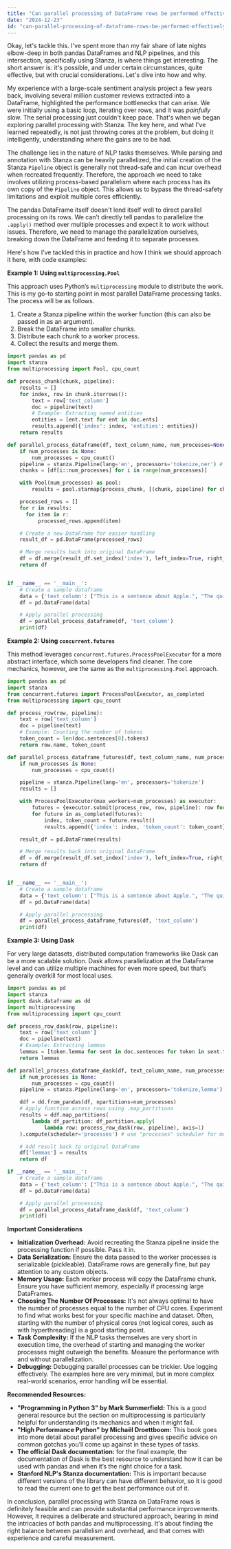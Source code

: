 ```yaml
---
title: "Can parallel processing of DataFrame rows be performed effectively with Stanford NLP's Stanza?"
date: "2024-12-23"
id: "can-parallel-processing-of-dataframe-rows-be-performed-effectively-with-stanford-nlps-stanza"
---
```


Okay, let's tackle this. I've spent more than my fair share of late nights elbow-deep in both pandas DataFrames and NLP pipelines, and this intersection, specifically using Stanza, is where things get interesting. The short answer is: it's possible, and under certain circumstances, quite effective, but with crucial considerations. Let's dive into how and why.

My experience with a large-scale sentiment analysis project a few years back, involving several million customer reviews extracted into a DataFrame, highlighted the performance bottlenecks that can arise. We were initially using a basic loop, iterating over rows, and it was *painfully* slow. The serial processing just couldn't keep pace. That's when we began exploring parallel processing with Stanza. The key here, and what I've learned repeatedly, is not just throwing cores at the problem, but doing it intelligently, understanding *where* the gains are to be had.

The challenge lies in the nature of NLP tasks themselves. While parsing and annotation with Stanza can be heavily parallelized, the initial creation of the Stanza `Pipeline` object is generally not thread-safe and can incur overhead when recreated frequently. Therefore, the approach we need to take involves utilizing process-based parallelism where each process has its own copy of the `Pipeline` object. This allows us to bypass the thread-safety limitations and exploit multiple cores efficiently.

The pandas DataFrame itself doesn't lend itself well to direct parallel processing on its rows. We can’t directly tell pandas to parallelize the `.apply()` method over multiple processes and expect it to work without issues. Therefore, we need to manage the parallelization ourselves, breaking down the DataFrame and feeding it to separate processes.

Here's how I’ve tackled this in practice and how I think we should approach it here, with code examples:

**Example 1: Using `multiprocessing.Pool`**

This approach uses Python’s `multiprocessing` module to distribute the work. This is my go-to starting point in most parallel DataFrame processing tasks. The process will be as follows.

1.  Create a Stanza pipeline within the worker function (this can also be passed in as an argument).
2.  Break the DataFrame into smaller chunks.
3.  Distribute each chunk to a worker process.
4.  Collect the results and merge them.

```python
import pandas as pd
import stanza
from multiprocessing import Pool, cpu_count

def process_chunk(chunk, pipeline):
    results = []
    for index, row in chunk.iterrows():
        text = row['text_column']
        doc = pipeline(text)
        # Example: Extracting named entities
        entities = [ent.text for ent in doc.ents]
        results.append({'index': index, 'entities': entities})
    return results

def parallel_process_dataframe(df, text_column_name, num_processes=None):
    if num_processes is None:
        num_processes = cpu_count()
    pipeline = stanza.Pipeline(lang='en', processors='tokenize,ner') # ensure 'ner' is in processors
    chunks = [df[i::num_processes] for i in range(num_processes)]

    with Pool(num_processes) as pool:
        results = pool.starmap(process_chunk, [(chunk, pipeline) for chunk in chunks])

    processed_rows = []
    for r in results:
      for item in r:
          processed_rows.append(item)

    # Create a new DataFrame for easier handling
    result_df = pd.DataFrame(processed_rows)

    # Merge results back into original DataFrame
    df = df.merge(result_df.set_index('index'), left_index=True, right_index=True)
    return df


if __name__ == '__main__':
    # Create a sample dataframe
    data = {'text_column': ["This is a sentence about Apple.", "The quick brown fox jumps over the lazy dog.", "Google is a technology company.", "I live in New York City."]}
    df = pd.DataFrame(data)

    # Apply parallel processing
    df = parallel_process_dataframe(df, 'text_column')
    print(df)
```

**Example 2: Using `concurrent.futures`**

This method leverages `concurrent.futures.ProcessPoolExecutor` for a more abstract interface, which some developers find cleaner. The core mechanics, however, are the same as the `multiprocessing.Pool` approach.

```python
import pandas as pd
import stanza
from concurrent.futures import ProcessPoolExecutor, as_completed
from multiprocessing import cpu_count

def process_row(row, pipeline):
    text = row['text_column']
    doc = pipeline(text)
    # Example: Counting the number of tokens
    token_count = len(doc.sentences[0].tokens)
    return row.name, token_count

def parallel_process_dataframe_futures(df, text_column_name, num_processes=None):
    if num_processes is None:
        num_processes = cpu_count()

    pipeline = stanza.Pipeline(lang='en', processors='tokenize')
    results = []

    with ProcessPoolExecutor(max_workers=num_processes) as executor:
        futures = {executor.submit(process_row, row, pipeline): row for index, row in df.iterrows()}
        for future in as_completed(futures):
            index, token_count = future.result()
            results.append({'index': index, 'token_count': token_count})

    result_df = pd.DataFrame(results)

    # Merge results back into original DataFrame
    df = df.merge(result_df.set_index('index'), left_index=True, right_index=True)
    return df


if __name__ == '__main__':
    # Create a sample dataframe
    data = {'text_column': ["This is a sentence about Apple.", "The quick brown fox jumps over the lazy dog.", "Google is a technology company.", "I live in New York City."]}
    df = pd.DataFrame(data)

    # Apply parallel processing
    df = parallel_process_dataframe_futures(df, 'text_column')
    print(df)
```

**Example 3: Using Dask**

For very large datasets, distributed computation frameworks like Dask can be a more scalable solution. Dask allows parallelization at the DataFrame level and can utilize multiple machines for even more speed, but that’s generally overkill for most local uses.

```python
import pandas as pd
import stanza
import dask.dataframe as dd
import multiprocessing
from multiprocessing import cpu_count

def process_row_dask(row, pipeline):
    text = row['text_column']
    doc = pipeline(text)
    # Example: Extracting lemmas
    lemmas = [token.lemma for sent in doc.sentences for token in sent.tokens]
    return lemmas

def parallel_process_dataframe_dask(df, text_column_name, num_processes=None):
    if num_processes is None:
        num_processes = cpu_count()
    pipeline = stanza.Pipeline(lang='en', processors='tokenize,lemma')

    ddf = dd.from_pandas(df, npartitions=num_processes)
    # Apply function across rows using .map_partitions
    results = ddf.map_partitions(
        lambda df_partition: df_partition.apply(
            lambda row: process_row_dask(row, pipeline), axis=1)
    ).compute(scheduler='processes') # use "processes" scheduler for multiprocessing

    # Add result back to original DataFrame
    df['lemmas'] = results
    return df

if __name__ == '__main__':
    # Create a sample dataframe
    data = {'text_column': ["This is a sentence about Apple.", "The quick brown fox jumps over the lazy dog.", "Google is a technology company.", "I live in New York City."]}
    df = pd.DataFrame(data)

    # Apply parallel processing
    df = parallel_process_dataframe_dask(df, 'text_column')
    print(df)
```

**Important Considerations**

*   **Initialization Overhead:** Avoid recreating the Stanza pipeline inside the processing function if possible. Pass it in.
*   **Data Serialization:** Ensure the data passed to the worker processes is serializable (pickleable). DataFrame rows are generally fine, but pay attention to any custom objects.
*   **Memory Usage:** Each worker process will copy the DataFrame chunk. Ensure you have sufficient memory, especially if processing large DataFrames.
*   **Choosing The Number Of Processes:** It's not always optimal to have the number of processes equal to the number of CPU cores. Experiment to find what works best for your specific machine and dataset. Often, starting with the number of physical cores (not logical cores, such as with hyperthreading) is a good starting point.
*   **Task Complexity:** If the NLP tasks themselves are very short in execution time, the overhead of starting and managing the worker processes might outweigh the benefits. Measure the performance with and without parallelization.
*   **Debugging:** Debugging parallel processes can be trickier. Use logging effectively. The examples here are very minimal, but in more complex real-world scenarios, error handling will be essential.

**Recommended Resources:**

*   **"Programming in Python 3" by Mark Summerfield:** This is a good general resource but the section on multiprocessing is particularly helpful for understanding its mechanics and when it might fail.
*   **"High Performance Python" by Michaël Droettboom:** This book goes into more detail about parallel processing and gives specific advice on common gotchas you’ll come up against in these types of tasks.
*   **The official Dask documentation:** for the final example, the documentation of Dask is the best resource to understand how it can be used with pandas and when it’s the right choice for a task.
*   **Stanford NLP's Stanza documentation:** This is important because different versions of the library can have different behavior, so it is good to read the current one to get the best performance out of it.

In conclusion, parallel processing with Stanza on DataFrame rows is definitely feasible and can provide substantial performance improvements. However, it requires a deliberate and structured approach, bearing in mind the intricacies of both pandas and multiprocessing. It's about finding the right balance between parallelism and overhead, and that comes with experience and careful measurement.

